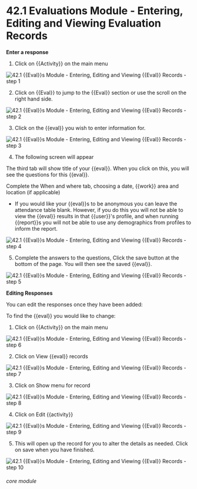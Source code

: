 # 42.1 Evaluations Module - Entering, Editing and Viewing Evaluation Records

**Enter a response**

1. Click on {{Activity}} on the main menu

![42.1 {{Eval}}s Module - Entering, Editing and Viewing {{Eval}} Records - step 1](42.1_Evaluations_Module_-_Entering,_Editing_and_Viewing_Evaluation_Records_im_1.png)

2. Click on {{Eval}} to jump to the {{Eval}} section or use the scroll on the right hand side.

![42.1 {{Eval}}s Module - Entering, Editing and Viewing {{Eval}} Records - step 2](42.1_Evaluations_Module_-_Entering,_Editing_and_Viewing_Evaluation_Records_im_2.png)

3. Click on the {{eval}} you wish to enter information for.

![42.1 {{Eval}}s Module - Entering, Editing and Viewing {{Eval}} Records - step 3](42.1_Evaluations_Module_-_Entering,_Editing_and_Viewing_Evaluation_Records_im_3.png)

4. The following screen will appear

The third tab will show title of your {{eval}}. When you click on this, you will see the questions for this {{eval}}.

Complete the When and where tab, choosing a date, {{work}} area and location (if applicable)

- If you would like your {{eval}}s to be anonymous you can leave the attendance table blank. However, if you do this you will not be able to view the {{eval}} results in that {{user}}'s profile, and when running {{report}}s you will not be able to use any demographics from profiles to inform the report. 

![42.1 {{Eval}}s Module - Entering, Editing and Viewing {{Eval}} Records - step 4](42.1_Evaluations_Module_-_Entering,_Editing_and_Viewing_Evaluation_Records_im_4.png)

5. Complete the answers to the questions, Click the save button at the bottom of the page. You will then see the saved {{eval}}.

![42.1 {{Eval}}s Module - Entering, Editing and Viewing {{Eval}} Records - step 5](42.1_Evaluations_Module_-_Entering,_Editing_and_Viewing_Evaluation_Records_im_5.png)

**Editing Responses**

You can edit the responses once they have been added:

To find the {{eval}} you would like to change:

1. Click on {{Activity}} on the main menu

![42.1 {{Eval}}s Module - Entering, Editing and Viewing {{Eval}} Records - step 6](42.1_Evaluations_Module_-_Entering,_Editing_and_Viewing_Evaluation_Records_im_6.png)

2. Click on View {{eval}} records

![42.1 {{Eval}}s Module - Entering, Editing and Viewing {{Eval}} Records - step 7](42.1_Evaluations_Module_-_Entering,_Editing_and_Viewing_Evaluation_Records_im_7.png)

3. Click on Show menu for record

![42.1 {{Eval}}s Module - Entering, Editing and Viewing {{Eval}} Records - step 8](42.1_Evaluations_Module_-_Entering,_Editing_and_Viewing_Evaluation_Records_im_8.png)

4. Click on Edit {{activity}}

![42.1 {{Eval}}s Module - Entering, Editing and Viewing {{Eval}} Records - step 9](42.1_Evaluations_Module_-_Entering,_Editing_and_Viewing_Evaluation_Records_im_9.png)

5. This will open up the record for you to alter the details as needed. Click on save when you have finished.

![42.1 {{Eval}}s Module - Entering, Editing and Viewing {{Eval}} Records - step 10](42.1_Evaluations_Module_-_Entering,_Editing_and_Viewing_Evaluation_Records_im_10.png)


###### core module
